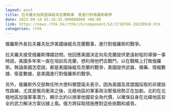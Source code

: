 ```yaml
---
layout: post
title: 拉夫羅夫指美國操縱烏克蘭戰事　是進行對俄羅斯戰爭
date: 2023-09-18 01:16:35.000000000 +08:00
link: https://news.rthk.hk/rthk/ch/component/k2/1718766-20230918.htm
categories: rthk
---
```


俄羅斯外長拉夫羅夫批評美國操縱烏克蘭戰事，進行對俄羅斯的戰爭。

拉夫羅夫接受俄羅斯傳媒訪問。他回應美國決定向烏克蘭提供更遠射程的導彈一事時說，美國多年來一直在培訓烏克蘭，想利用他們去戰鬥，以在戰略上打敗俄羅斯。無論美國怎麼說，都是美國操縱烏克蘭的戰爭，美國提供武器、彈藥、情報數據、衛星數據，是美國進行對俄羅斯的戰爭。

另外，俄羅斯外交部無任所大使科爾楚諾夫表示，因為美國及其盟國採取的非建設性路線，尤其是俄烏衝突之後，北極地區的軍事政治緊張局勢正在加劇。北約在北極地區加強軍事潛力，顯示北約以損害他國安全為代價，以確保自身在北緯地區安全的武力解決方案佔據上風。俄方將採取措施應對這些挑戰和威脅。
